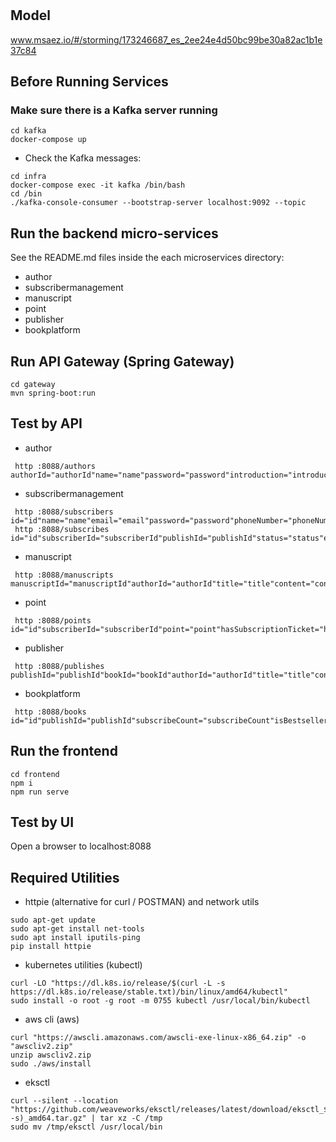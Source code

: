 # 

## Model
www.msaez.io/#/storming/173246687_es_2ee24e4d50bc99be30a82ac1b1e37c84

## Before Running Services
### Make sure there is a Kafka server running
```
cd kafka
docker-compose up
```
- Check the Kafka messages:
```
cd infra
docker-compose exec -it kafka /bin/bash
cd /bin
./kafka-console-consumer --bootstrap-server localhost:9092 --topic
```

## Run the backend micro-services
See the README.md files inside the each microservices directory:

- author
- subscribermanagement
- manuscript
- point
- publisher
- bookplatform


## Run API Gateway (Spring Gateway)
```
cd gateway
mvn spring-boot:run
```

## Test by API
- author
```
 http :8088/authors authorId="authorId"name="name"password="password"introduction="introduction"createdAt="createdAt"isAccept="isAccept"
```
- subscribermanagement
```
 http :8088/subscribers id="id"name="name"email="email"password="password"phoneNumber="phoneNumber"telecom="telecom"isRecommended="isRecommended"subscription="subscription"
 http :8088/subscribes id="id"subscriberId="subscriberId"publishId="publishId"status="status"expirationDate="expirationDate"
```
- manuscript
```
 http :8088/manuscripts manuscriptId="manuscriptId"authorId="authorId"title="title"content="content"createdAt="createdAt"updatedAt="updatedAt"
```
- point
```
 http :8088/points id="id"subscriberId="subscriberId"point="point"hasSubscriptionTicket="hasSubscriptionTicket"subscriptionTicketExpirationDate="subscriptionTicketExpirationDate"
```
- publisher
```
 http :8088/publishes publishId="publishId"bookId="bookId"authorId="authorId"title="title"content="content"category="category"summaryUrl="summaryUrl"coverUrl="coverUrl"cost="cost"isAccept="isAccept"createdAt="createdAt"
```
- bookplatform
```
 http :8088/books id="id"publishId="publishId"subscribeCount="subscribeCount"isBestseller="isBestseller"
```


## Run the frontend
```
cd frontend
npm i
npm run serve
```

## Test by UI
Open a browser to localhost:8088

## Required Utilities

- httpie (alternative for curl / POSTMAN) and network utils
```
sudo apt-get update
sudo apt-get install net-tools
sudo apt install iputils-ping
pip install httpie
```

- kubernetes utilities (kubectl)
```
curl -LO "https://dl.k8s.io/release/$(curl -L -s https://dl.k8s.io/release/stable.txt)/bin/linux/amd64/kubectl"
sudo install -o root -g root -m 0755 kubectl /usr/local/bin/kubectl
```

- aws cli (aws)
```
curl "https://awscli.amazonaws.com/awscli-exe-linux-x86_64.zip" -o "awscliv2.zip"
unzip awscliv2.zip
sudo ./aws/install
```

- eksctl 
```
curl --silent --location "https://github.com/weaveworks/eksctl/releases/latest/download/eksctl_$(uname -s)_amd64.tar.gz" | tar xz -C /tmp
sudo mv /tmp/eksctl /usr/local/bin
```
